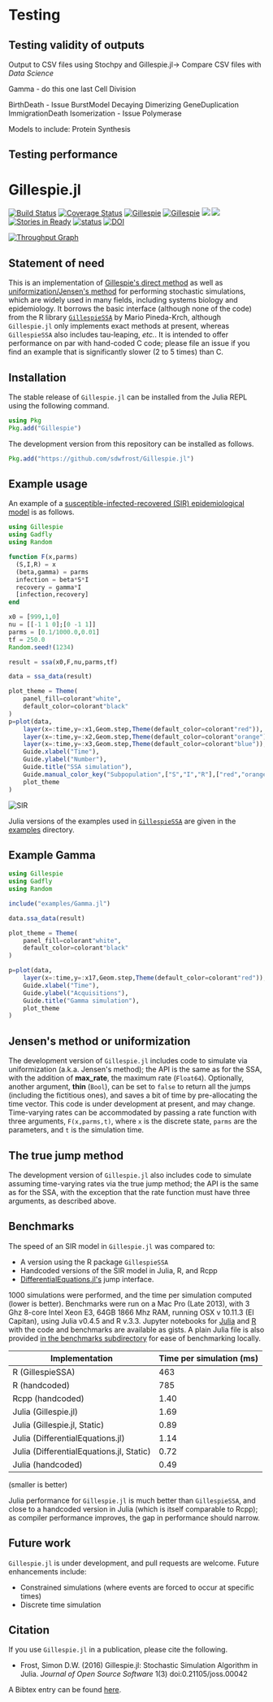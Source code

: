# Testing

## Testing validity of outputs

Output to CSV files using Stochpy and Gillespie.jl-> Compare CSV files with *Data Science*

Gamma - do this one last
Cell Division

    
BirthDeath - Issue
BurstModel
Decaying Dimerizing
GeneDuplication
ImmigrationDeath
Isomerization - Issue
Polymerase

Models to include:
Protein Synthesis

## Testing performance

# Gillespie.jl

[![Build Status](https://travis-ci.org/sdwfrost/Gillespie.jl.svg?branch=master)](https://travis-ci.org/sdwfrost/Gillespie.jl)
[![Coverage Status](https://coveralls.io/repos/github/sdwfrost/Gillespie.jl/badge.svg?branch=master)](https://coveralls.io/github/sdwfrost/Gillespie.jl?branch=master)
[![Gillespie](http://pkg.julialang.org/badges/Gillespie_0.4.svg)](http://pkg.julialang.org/?pkg=Gillespie)
[![Gillespie](http://pkg.julialang.org/badges/Gillespie_0.5.svg)](http://pkg.julialang.org/?pkg=Gillespie)
[![](https://img.shields.io/badge/docs-stable-blue.svg)](https://sdwfrost.github.io/Gillespie.jl/stable)
[![](https://img.shields.io/badge/docs-latest-blue.svg)](https://sdwfrost.github.io/Gillespie.jl/latest)
[![Stories in Ready](https://badge.waffle.io/sdwfrost/Gillespie.jl.png?label=ready&title=Ready)](https://waffle.io/sdwfrost/Gillespie.jl)
[![status](http://joss.theoj.org/papers/3cfdd80b93a9123b173e9617c1e6a238/status.svg)](http://joss.theoj.org/papers/3cfdd80b93a9123b173e9617c1e6a238)
[![DOI](https://zenodo.org/badge/23574/sdwfrost/Gillespie.jl.svg)](https://zenodo.org/badge/latestdoi/23574/sdwfrost/Gillespie.jl)

[![Throughput Graph](https://graphs.waffle.io/sdwfrost/Gillespie.jl/throughput.svg)](https://waffle.io/sdwfrost/Gillespie.jl/metrics/throughput)

## Statement of need

This is an implementation of [Gillespie's direct method](http://en.wikipedia.org/wiki/Gillespie_algorithm) as well as [uniformization/Jensen's method](https://en.wikipedia.org/wiki/Uniformization_(probability_theory)) for performing stochastic simulations, which are widely used in many fields, including systems biology and epidemiology. It borrows the basic interface (although none of the code) from the R library [`GillespieSSA`](http://www.jstatsoft.org/v25/i12/paper) by Mario Pineda-Krch, although `Gillespie.jl` only implements exact methods at present, whereas `GillespieSSA` also includes tau-leaping, *etc.*. It is intended to offer performance on par with hand-coded C code; please file an issue if you find an example that is significantly slower (2 to 5 times) than C.

## Installation

The stable release of ```Gillespie.jl``` can be installed from the Julia REPL using the following command.

```julia
using Pkg
Pkg.add("Gillespie")
```

The development version from this repository can be installed as follows.

```julia
Pkg.add("https://github.com/sdwfrost/Gillespie.jl")
```

## Example usage

An example of a [susceptible-infected-recovered (SIR) epidemiological model](https://en.wikipedia.org/wiki/Compartmental_models_in_epidemiology#The_SIR_model_without_vital_dynamics) is as follows.

```julia
using Gillespie
using Gadfly
using Random

function F(x,parms)
  (S,I,R) = x
  (beta,gamma) = parms
  infection = beta*S*I
  recovery = gamma*I
  [infection,recovery]
end

x0 = [999,1,0]
nu = [[-1 1 0];[0 -1 1]]
parms = [0.1/1000.0,0.01]
tf = 250.0
Random.seed!(1234)

result = ssa(x0,F,nu,parms,tf)

data = ssa_data(result)

plot_theme = Theme(
    panel_fill=colorant"white",
    default_color=colorant"black"
)
p=plot(data,
    layer(x=:time,y=:x1,Geom.step,Theme(default_color=colorant"red")),
    layer(x=:time,y=:x2,Geom.step,Theme(default_color=colorant"orange")),
    layer(x=:time,y=:x3,Geom.step,Theme(default_color=colorant"blue")),
    Guide.xlabel("Time"),
    Guide.ylabel("Number"),
    Guide.title("SSA simulation"),
    Guide.manual_color_key("Subpopulation",["S","I","R"],["red","orange","blue"]),
    plot_theme
)
```

![SIR](https://github.com/sdwfrost/Gillespie.jl/blob/master/sir.png)

Julia versions of the examples used in [`GillespieSSA`](http://www.jstatsoft.org/v25/i12/paper) are given in the [examples](https://github.com/sdwfrost/Gillespie.jl/blob/master/examples) directory.

## Example Gamma
```julia
using Gillespie
using Gadfly
using Random

include("examples/Gamma.jl")

data.ssa_data(result)

plot_theme = Theme(
    panel_fill=colorant"white",
    default_color=colorant"black"
)

p=plot(data,
    layer(x=:time,y=:x17,Geom.step,Theme(default_color=colorant"red")),
    Guide.xlabel("Time"),
    Guide.ylabel("Acquisitions"),
    Guide.title("Gamma simulation"),
    plot_theme
)
```

## Jensen's method or uniformization

The development version of ```Gillespie.jl``` includes code to simulate via uniformization (a.k.a. Jensen's method); the API is the same as for the SSA, with the addition of **max_rate**, the maximum rate (`Float64`). Optionally, another argument, **thin** (`Bool`), can be set to `false` to return all the jumps (including the fictitious ones), and saves a bit of time by pre-allocating the time vector. This code is under development at present, and may change. Time-varying rates can be accommodated by passing a rate function with three arguments, `F(x,parms,t)`, where `x` is the discrete state, `parms` are the parameters, and `t` is the simulation time.

## The true jump method

The development version of ```Gillespie.jl``` also includes code to simulate assuming time-varying rates via the true jump method; the API is the same as for the SSA, with the exception that the rate function must have three arguments, as described above.

## Benchmarks

The speed of an SIR model in `Gillespie.jl` was compared to:

- A version using the R package `GillespieSSA`
- Handcoded versions of the SIR model in Julia, R, and Rcpp
- [DifferentialEquations.jl's](https://docs.sciml.ai/latest/) jump interface.

1000 simulations were performed, and the time per simulation computed (lower is better). Benchmarks were run on a Mac Pro (Late 2013), with 3 Ghz 8-core Intel Xeon E3, 64GB 1866 Mhz RAM, running OSX v 10.11.3 (El Capitan), using Julia v0.4.5 and R v.3.3. Jupyter notebooks for [Julia](https://gist.github.com/sdwfrost/8a0e926a5e16d7d104bd2bc1a5f9ed0b) and [R](https://gist.github.com/sdwfrost/afed3b881ef5742623b905a539197c7a) with the code and benchmarks are available as gists. A plain Julia file is also provided [in the benchmarks subdirectory](https://github.com/sdwfrost/Gillespie.jl/blob/master/benchmarks/sir-jl-benchmark.jl) for ease of benchmarking locally.

|    Implementation                          | Time per simulation (ms) |
| -------------------------------------------| ------------------------ |
| R (GillespieSSA)                           |          463             |
| R (handcoded)                              |          785             |
| Rcpp (handcoded)                           |          1.40            |
| Julia (Gillespie.jl)                       |          1.69            |
| Julia (Gillespie.jl, Static)               |          0.89            |
| Julia (DifferentialEquations.jl)           |          1.14            |
| Julia (DifferentialEquations.jl, Static)   |          0.72            |
| Julia (handcoded)                          |          0.49            |

(smaller is better)

Julia performance for `Gillespie.jl` is much better than `GillespieSSA`, and close to a handcoded version in Julia (which is itself comparable to Rcpp); as compiler performance improves, the gap in performance should narrow.

## Future work

`Gillespie.jl` is under development, and pull requests are welcome. Future enhancements include:

- Constrained simulations (where events are forced to occur at specific times)
- Discrete time simulation

## Citation

If you use `Gillespie.jl` in a publication, please cite the following.

- Frost, Simon D.W. (2016) Gillespie.jl: Stochastic Simulation Algorithm in Julia. *Journal of Open Source Software* 1(3) doi:0.21105/joss.00042

A Bibtex entry can be found [here](http://www.doi2bib.org/#/doi/10.21105/joss.00042).
